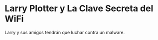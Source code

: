 # Larry Plotter y La Clave Secreta del WiFi

Larry y sus amigos tendrán que luchar contra un malware.
